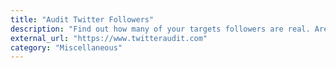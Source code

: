 ```yaml
---
title: "Audit Twitter Followers"
description: "Find out how many of your targets followers are real. Are they buying twitter followers?"
external_url: "https://www.twitteraudit.com"
category: "Miscellaneous"
---
```

